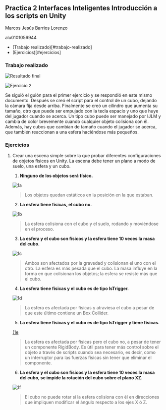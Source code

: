 ## Practica 2 Interfaces Inteligentes Introducción a los scripts en Unity

Marcos Jesús Barrios Lorenzo

alu0101056944

- (Trabajo realizado)[#trabajo-realizado]
- (Ejercicios)[#ejercicios]

### Trabajo realizado

![Resultado final](assets/finalresult.gif)

![Ejercicio 2](assets/2.gif)


Se siguió el guión para el primer ejercicio y se respondió en este mismo documento. Después se creó el script para el control de un cubo, dejando la cámara fija desde arriba. Finalmente se creó un cilindro que aumenta su tamaño, otro que puede ser empujado con la tecla espacio y uno que huye del jugador cuando se acerca. Un tipo cubo puede ser manejado por IJLM y cambia de color brevemente cuando cualquier objeto colisiona con él. Además, hay cubos que cambian de tamaño cuando el jugador se acerca, que también reaccionan a una esfera haciéndose más pequeños.

### Ejercicios


1. Crear una escena simple sobre la que probar diferentes configuraciones de objetos físicos en Unity. La escena debe tener un plano a modo de suelo, una esfera y un cubo.

    1. **Ninguno de los objetos será físico.**


    ![1a](assets/1a.gif)
    
    > Los objetos quedan estáticos en la posición en la que estaban.
    
    2. **La esfera tiene físicas, el cubo no.**


    ![1b](assets/1b.gif)
    
    
    > La esfera colisiona con el cubo y el suelo, rodando y moviéndose en el proceso.
    
    3. **La esfera y el cubo son físicos y la esfera tiene 10 veces la masa del cubo.**


    ![1c](assets/1c.gif)
    
    
    > Ambos son afectados por la gravedad y colisionan el uno con el otro. La esfera es más pesada que el cubo. La masa influye en la forma en que colisionan los objetos; la esfera se resiste más que el cubo.
    
    4. **La esfera tiene físicas y el cubo es de tipo IsTrigger.**


    ![1d](assets/1d.gif)
    
    
    > La esfera es afectada por físicas y atraviesa el cubo a pesar de que este último contiene un Box Collider.

    5. **La esfera tiene físicas y el cubo es de tipo IsTrigger y tiene físicas.**


     [(1e](assets/1e.gif)
     
     
    > La esfera es afectada por físicas pero el cubo no, a pesar de tener un componente RigidBody. Es útil para tener más control sobre el objeto a través de scripts cuando sea necesario, es decir, como un interruptor para las fuerzas físicas sin tener que eliminar el componente.

    6. **La esfera y el cubo son físicos y la esfera tiene 10 veces la masa del cubo, se impide la rotación del cubo sobre el plano XZ.**


    ![1f](assets/1f.gif)
    
    
    > El cubo no puede rotar si la esfera colisiona con él en direcciones que impliquen modificar el ángulo respecto a los ejes X ó Z.

